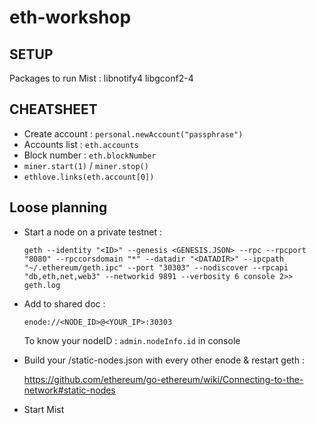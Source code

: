 # eth-workshop

## SETUP

Packages to run Mist : libnotify4 libgconf2-4

## CHEATSHEET

* Create account : `personal.newAccount("passphrase")`
* Accounts list : `eth.accounts`
* Block number : `eth.blockNumber`
* `miner.start(1)` / `miner.stop()`
* `ethlove.links(eth.account[0])`

## Loose planning

* Start a node on a private testnet :

    `geth --identity "<ID>" --genesis <GENESIS.JSON> --rpc --rpcport "8080" --rpccorsdomain "*" --datadir "<DATADIR>" --ipcpath "~/.ethereum/geth.ipc" --port "30303" --nodiscover --rpcapi "db,eth,net,web3" --networkid 9891 --verbosity 6 console 2>> geth.log`

* Add to shared doc :

    `enode://<NODE_ID>@<YOUR_IP>:30303`

    To know your nodeID : `admin.nodeInfo.id` in console

* Build your <DATADIR>/static-nodes.json with every other enode & restart geth :

    https://github.com/ethereum/go-ethereum/wiki/Connecting-to-the-network#static-nodes

* Start Mist
